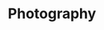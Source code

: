 ---
layout: gallery

title: Photography

menu_control: Portfolio

desc: Lorem ipsum dolor sit amet, consectetur adipisicing elit, sed do eiusmod tempor incididunt ut labore et dolore magna aliqua. Ut enim ad minim veniam, quis nostrud exercitation ullamco laboris nisi ut aliquip ex ea commodo consequat. Duis aute irure dolor in reprehenderit in voluptate velit esse cillum dolore eu fugiat nulla pariatur. Excepteur sint occaecat cupidatat non proident, sunt in culpa qui officia deserunt mollit anim id est laborum.

images:
  - url: /imgs/photography/title.jpg
    th_url: /imgs/photography/title_thumb.jpg
  - url: /imgs/photography/berry-snow-mono.jpg
    th_url: /imgs/photography/berry-snow-mono-thumb.jpg
---